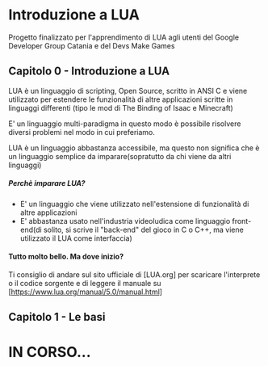# Introduzione a LUA

Progetto finalizzato per l'apprendimento di LUA agli utenti del Google Developer Group Catania e del Devs Make Games


## Capitolo 0 - Introduzione a LUA

LUA è un linguaggio di scripting, Open Source, scritto in ANSI C e viene utilizzato per estendere le funzionalità di altre applicazioni scritte in linguaggi differenti (tipo le mod di The Binding of Isaac e Minecraft)

E' un linguaggio multi-paradigma in questo modo è possibile risolvere diversi problemi nel modo in cui preferiamo.

LUA è un linguaggio abbastanza accessibile, ma questo non significa che è un linguaggio semplice da imparare(sopratutto da chi viene da altri linguaggi)

##### Perchè imparare LUA?

  - E' un linguaggio che viene utilizzato nell'estensione di funzionalità di altre applicazioni
  - E' abbastanza usato nell'industria videoludica come linguaggio front-end(di solito, si scrive il "back-end" del gioco in C o C++, ma viene utilizzato il LUA come interfaccia)

#### Tutto molto bello. Ma dove inizio?

Ti consiglio di andare sul sito ufficiale di [LUA.org] per scaricare l'interprete o il codice sorgente e di leggere il manuale su [https://www.lua.org/manual/5.0/manual.html]

## Capitolo 1 - Le basi

# IN CORSO...
